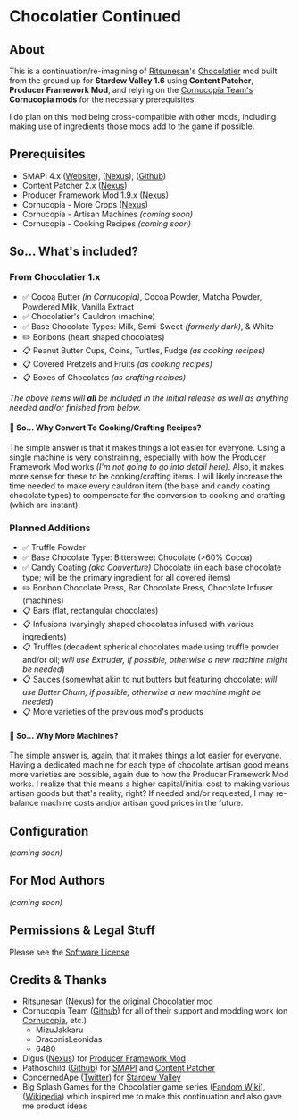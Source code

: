 # Chocolatier Continued

## About

This is a continuation/re-imagining of [Ritsunesan](https://www.nexusmods.com/stardewvalley/users/40687890)'s [Chocolatier](https://www.nexusmods.com/stardewvalley/mods/5403) mod built from the ground up for **Stardew Valley 1.6** using **Content Patcher**, **Producer Framework Mod**, and relying on the [Cornucopia Team's](https://github.com/MizuJakkaru/Cornucopia/?tab=readme-ov-file#cornucopia-team) **Cornucopia mods** for the necessary prerequisites.

I do plan on this mod being cross-compatible with other mods, including making use of ingredients those mods add to the game if possible.

## Prerequisites

- SMAPI 4.x ([Website](https://smapi.io/)), ([Nexus](https://www.nexusmods.com/stardewvalley/mods/2400)), ([Github](https://github.com/Pathoschild/SMAPI/releases))
- Content Patcher 2.x ([Nexus](https://www.nexusmods.com/stardewvalley/mods/1915))
- Producer Framework Mod 1.9.x ([Nexus](https://www.nexusmods.com/stardewvalley/mods/4970))
- Cornucopia - More Crops ([Nexus](https://www.nexusmods.com/stardewvalley/mods/19508))
- Cornucopia - Artisan Machines *(coming soon)*
- Cornucopia - Cooking Recipes *(coming soon)*

## So&hellip; What's included?

### From Chocolatier 1.x

- ✅ Cocoa Butter *(in Cornucopia)*, Cocoa Powder, Matcha Powder, Powdered Milk, Vanilla Extract
- ✅ Chocolatier's Cauldron (machine)
- ✅ Base Chocolate Types: Milk, Semi-Sweet *(formerly dark)*, & White
- ✏️ Bonbons (heart shaped chocolates)
- 📋 Peanut Butter Cups, Coins, Turtles, Fudge *(as cooking recipes)*
- 📋 Covered Pretzels and Fruits *(as cooking recipes)*
- 📋 Boxes of Chocolates *(as crafting recipes)*

*The above items will __all__ be included in the initial release as well as anything needed and/or finished from below.*

#### 📍 So&hellip; Why Convert To Cooking/Crafting Recipes?

The simple answer is that it makes things a lot easier for everyone. Using a single machine is very constraining, especially with how the Producer Framework Mod works *(I'm not going to go into detail here)*. Also, it makes more sense for these to be cooking/crafting items. I will likely increase the time needed to make every cauldron item (the base and candy coating chocolate types) to compensate for the conversion to cooking and crafting (which are instant).

### Planned Additions

- ✅ Truffle Powder
- ✅ Base Chocolate Type: Bittersweet Chocolate (>60% Cocoa)
- ✅ Candy Coating *(aka Couverture)* Chocolate (in each base chocolate type; will be the primary ingredient for all covered items)
- ✏️ Bonbon Chocolate Press, Bar Chocolate Press, Chocolate Infuser (machines)
- 📋 Bars (flat, rectangular chocolates)
- 📋 Infusions (varyingly shaped chocolates infused with various ingredients)
- 📋 Truffles (decadent spherical chocolates made using truffle powder and/or oil; *will use Extruder, if possible, otherwise a new machine might be needed*)
- 📋 Sauces (somewhat akin to nut butters but featuring chocolate; *will use Butter Churn, if possible, otherwise a new machine might be needed*)
- 📋 More varieties of the previous mod's products

#### 📍 So&hellip; Why More Machines?

The simple answer is, again, that it makes things a lot easier for everyone. Having a dedicated machine for each type of chocolate artisan good means more varieties are possible, again due to how the Producer Framework Mod works. I realize that this means a higher capital/initial cost to making various artisan goods but that's reality, right? If needed and/or requested, I may re-balance machine costs and/or artisan good prices in the future.

## Configuration

*(coming soon)*

## For Mod Authors

*(coming soon)*

## Permissions & Legal Stuff

Please see the [Software License](https://github.com/thebigh2014/chocolatier-continued?tab=License-1-ov-file)

## Credits & Thanks

- Ritsunesan ([Nexus](https://www.nexusmods.com/stardewvalley/users/40687890)) for the original [Chocolatier](https://www.nexusmods.com/stardewvalley/mods/5403) mod
- Cornucopia Team ([Github](https://github.com/MizuJakkaru/Cornucopia/?tab=readme-ov-file#cornucopia-team)) for all of their support and modding work (on [Cornucopia](https://github.com/MizuJakkaru/Cornucopia/), etc.)
  - MizuJakkaru
  - DraconisLeonidas
  - 6480
- Digus ([Nexus](https://www.nexusmods.com/stardewvalley/users/2186381)) for [Producer Framework Mod](https://www.nexusmods.com/stardewvalley/mods/4970)
- Pathoschild ([Github](https://github.com/Pathoschild)) for [SMAPI](https://smapi.io/) and [Content Patcher](https://www.nexusmods.com/stardewvalley/mods/1915)
- ConcernedApe ([Twitter](https://twitter.com/concernedape)) for [Stardew Valley](https://www.stardewvalley.net/)
- Big Splash Games for the Chocolatier game series ([Fandom Wiki](https://the-chocolatier-series.fandom.com/wiki/The_Chocolatier_Series_Wiki)), ([Wikipedia](https://en.wikipedia.org/wiki/Chocolatier_(video_game))) which inspired me to make this continuation and also gave me product ideas
